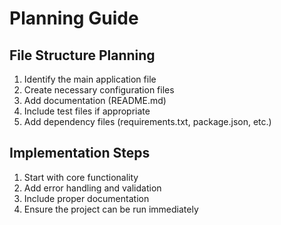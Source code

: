 # Planning Guide

## File Structure Planning
1. Identify the main application file
2. Create necessary configuration files
3. Add documentation (README.md)
4. Include test files if appropriate
5. Add dependency files (requirements.txt, package.json, etc.)

## Implementation Steps
1. Start with core functionality
2. Add error handling and validation
3. Include proper documentation
4. Ensure the project can be run immediately
